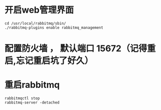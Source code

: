 # 开启web管理界面

```
cd /usr/local/rabbitmq/sbin/
./rabbitmq-plugins enable rabbitmq_management
```

# 配置防火墙 ， 默认端口 15672（记得重启,忘记重启坑了好久）

# 重启rabbitmq

```
rabbitmqctl stop
rabbitmq-server -detached
```
